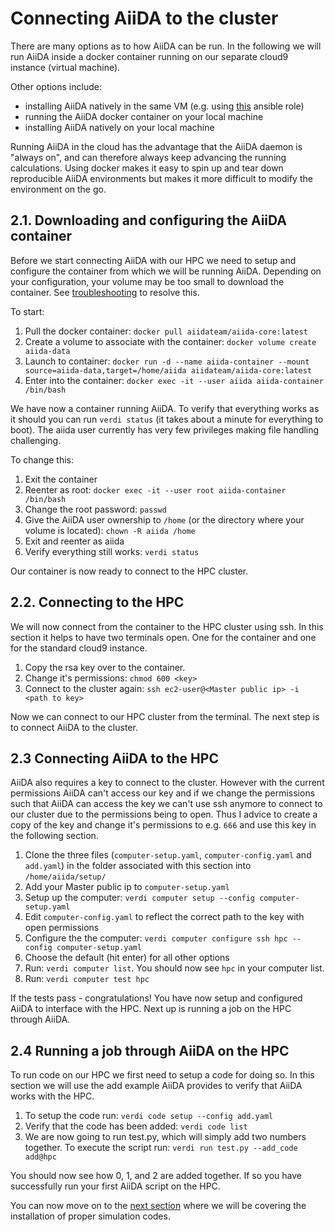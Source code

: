 # Connecting AiiDA to the cluster
There are many options as to how AiiDA can be run. 
In the following we will run AiiDA inside a docker container running on our separate cloud9 instance (virtual machine). 

Other options include:
 * installing AiiDA natively in the same VM (e.g. using [this](https://galaxy.ansible.com/marvel-nccr/aiida) ansible role)
 * running the AiiDA docker container on your local machine
 * installing AiiDA natively on your local machine

Running AiiDA in the cloud has the advantage that the AiiDA daemon is "always on", and can therefore always keep advancing the running calculations.
Using docker makes it easy to spin up and tear down reproducible AiiDA environments but makes it more difficult to modify the environment on the go.

## 2.1. Downloading and configuring the AiiDA container
Before we start connecting AiiDA with our HPC we need to setup and configure the container from which we will be running AiiDA. Depending on your configuration, your volume may be too small to download the container. See [troubleshooting](../Troubleshooting/Troubleshooting.md) to resolve this.

To start:
1. Pull the docker container: `docker pull aiidateam/aiida-core:latest`  
2. Create a volume to associate with the container: `docker volume create aiida-data`
3. Launch to container: `docker run -d --name aiida-container --mount source=aiida-data,target=/home/aiida aiidateam/aiida-core:latest`
4. Enter into the container: `docker exec -it --user aiida aiida-container /bin/bash`

We have now a container running AiiDA. To verify that everything works as it should you can run `verdi status` (it takes about a minute for everything to boot). The aiida user currently has very few privileges making file handling challenging. 

To change this:
1. Exit the container
2. Reenter as root: `docker exec -it --user root aiida-container /bin/bash`
3. Change the root password: `passwd`
4. Give the AiiDA user ownership to `/home` (or the directory where your volume is located): `chown -R aiida /home`
5. Exit and reenter as aiida
6. Verify everything still works: `verdi status`

Our container is now ready to connect to the HPC cluster.

## 2.2. Connecting to the HPC 
We will now connect from the container to the HPC cluster using ssh. In this section it helps to have two terminals open. One for the container and one for the standard cloud9 instance. 

1. Copy the rsa key over to the container. 
2. Change it's permissions: `chmod 600 <key>`
3. Connect to the cluster again: `ssh ec2-user@<Master public ip> -i <path to key>`

Now we can connect to our HPC cluster from the terminal. The next step is to connect AiiDA to the cluster.

## 2.3 Connecting AiiDA to the HPC 
AiiDA also requires a key to connect to the cluster. However with the current permissions AiiDA can't access our key and if we change the permissions such that AiiDA can access the key we can't use ssh anymore to connect to our cluster due to the permissions being to open. Thus I advice to create a copy of the key and change it's permissions to e.g. `666` and use this key in the following section.

1. Clone the three files (`computer-setup.yaml`, `computer-config.yaml` and `add.yaml`) in the folder associated with this section into `/home/aiida/setup/`
2. Add your Master public ip to `computer-setup.yaml`
3. Setup up the computer: `verdi computer setup --config computer-setup.yaml`
4. Edit `computer-config.yaml` to reflect the correct path to the key with open permissions
5. Configure the the computer: `verdi computer configure ssh hpc --config computer-setup.yaml`
6. Choose the default (hit enter) for all other options
7. Run: `verdi computer list`. You should now see `hpc` in your computer list.
8. Run: `verdi computer test hpc`

If the tests pass - congratulations! 
You have now setup and configured AiiDA to interface with the HPC. Next up is running a job on the HPC through AiiDA.

## 2.4 Running a job through AiiDA on the HPC
To run code on our HPC we first need to setup a code for doing so. In this section we will use the add example AiiDA provides to verify that AiiDA works with the HPC.

1. To setup the code run: `verdi code setup --config add.yaml`
2. Verify that the code has been added: `verdi code list`
3. We are now going to run test.py, which will simply add two numbers together. To execute the script run: `verdi run test.py --add_code add@hpc`

You should now see how 0, 1, and 2 are added together. If so you have successfully run your first AiiDA script on the HPC.

You can now move on to the [next section](../Section3/installing-software.md) where we will be covering the installation of proper simulation codes.

